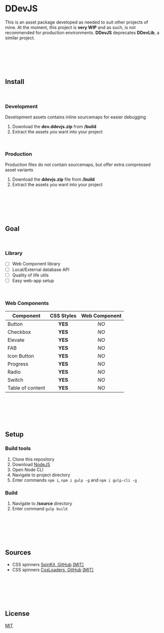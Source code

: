 # DDevJS
This is an asset package developed as needed to suit other projects of mine.
At the moment, this project is **very WIP** and as such, is not recommended for production environments.
**DDevJS** deprecates **DDevLib**, a similar project.

&nbsp;

&nbsp;

&nbsp;

## Install

&nbsp;

### Development
Development assets contains inline sourcemaps for easier debugging

1. Download the **dev.ddevjs.zip** from **/build**
2. Extract the assets you want into your project

&nbsp;

### Production
Production files do not contain sourcemaps, but offer extra compressed asset variants

1. Download the **ddevjs.zip** file from **/build**
2. Extract the assets you want into your project

&nbsp;

&nbsp;

&nbsp;

## Goal

&nbsp;

### Library
- [ ] Web Component library
- [ ] Local/External database API
- [ ] Quality of life utils
- [ ] Easy web-app setup

&nbsp;

### Web Components

| Component        | CSS Styles | Web Component |
|------------------|:----------:|:-------------:|
| Button           | **YES**    | *NO*          |
| Checkbox         | **YES**    | *NO*          |
| Elevate          | **YES**    | *NO*          |
| FAB              | **YES**    | *NO*          |
| Icon Button      | **YES**    | *NO*          |
| Progress         | **YES**    | *NO*          |
| Radio            | **YES**    | *NO*          |
| Switch           | **YES**    | *NO*          |
| Table of content | **YES**    | *NO*          |

&nbsp;

&nbsp;

&nbsp;

## Setup

### Build tools
1. Clone this repository
2. Download [NodeJS](https://nodejs.org/en/)
3. Open Node CLI
4. Navigate to project directory
5. Enter commands `npm i`, `npm i gulp -g` and `npm i gulp-cli -g`

### Build
1. Navigate to **/source** directory
2. Enter command `gulp build`

&nbsp;

&nbsp;

&nbsp;

## Sources

- CSS spinners [SpinKit, GitHub](https://github.com/tobiasahlin/SpinKit) [[MIT]](https://github.com/tobiasahlin/SpinKit/blob/master/LICENSE)
- CSS spinners [CssLoaders, GitHub](https://github.com/lukehaas/css-loaders) [[MIT]](https://github.com/lukehaas/css-loaders/blob/step2/LICENSE)

&nbsp;

&nbsp;

&nbsp;

## License

[MIT](https://mit-license.org/)
